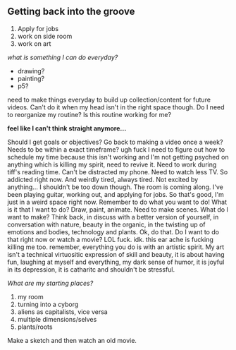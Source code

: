 ## Getting back into the groove

1. Apply for jobs
1. work on side room
1. work on art

_what is something I can do everyday?_

- drawing?
- painting?
- p5?

need to make things everyday to build up collection/content for future videos. Can't do it when my head isn't in the right space though. Do I need to reorganize my routine? Is this routine working for me? 

**feel like I can't think straight anymore...**

Should I get goals or objectives? Go back to making a video once a week? Needs to be within a exact timeframe? ugh fuck I need to figure out how to schedule my time because this isn't working and I'm not getting psyched on anything which is killing my spirit, need to revive it. Need to work during tiff's reading time. Can't be distracted my phone. Need to watch less TV. So addicted right now. And weirdly tired, always tired. Not excited by anything... I shouldn't be too down though. The room is coming along. I've been playing guitar, working out, and applying for jobs. So that's good, I'm just in a weird space right now. Remember to do what you want to do! What is it that I want to do? Draw, paint, animate. Need to make scenes. What do I want to make? Think back, in discuss with a better version of yourself, in conversation with nature, beauty in the organic, in the twisting up of emotions and bodies, technology and plants. Ok, do that. Do I want to do that right now or watch a movie? LOL fuck. idk. this ear ache is fucking killing me too. remember, everything you do is with an artistic spirit. My art isn't a technical virtuositic expression of skill and beauty, it is about having fun, laughing at myself and everything, my dark sense of humor, it is joyful in its depression, it is catharitc and shouldn't be stressful. 

_What are my starting places?_

1. my room
1. turning into a cyborg
1. aliens as capitalists, vice versa
1. multiple dimensions/selves
1. plants/roots

Make a sketch and then watch an old movie. 